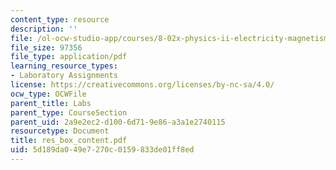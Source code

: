 ```yaml
---
content_type: resource
description: ''
file: /ol-ocw-studio-app/courses/8-02x-physics-ii-electricity-magnetism-with-an-experimental-focus-spring-2005/5d189da049e7270c0159833de01ff8ed_res_box_content.pdf
file_size: 97356
file_type: application/pdf
learning_resource_types:
- Laboratory Assignments
license: https://creativecommons.org/licenses/by-nc-sa/4.0/
ocw_type: OCWFile
parent_title: Labs
parent_type: CourseSection
parent_uid: 2a9e2ec2-d100-6d71-9e86-a3a1e2740115
resourcetype: Document
title: res_box_content.pdf
uid: 5d189da0-49e7-270c-0159-833de01ff8ed
---
```

